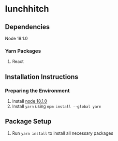 # lunchhitch

## Dependencies
Node 18.1.0
### Yarn Packages
1. React

## Installation Instructions
### Preparing the Environment
1. Install [node 18.1.0](https://nodejs.org/download/release/latest-v18.x/)
2. Install `yarn` using `npm install --global yarn`

## Package Setup
1. Run `yarn install` to install all necessary packages
